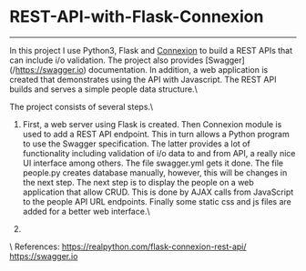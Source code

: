 # REST-API-with-Flask-Connexion

****

In this project I use Python3, Flask and [Connexion](/https://github.com/zalando/connexion) to build a REST APIs
that can include i/o validation. The project also provides [Swagger] (/https://swagger.io) documentation. In addition,
a web application is created that demonstrates using the API with Javascript. The REST API builds  and serves a simple 
people data structure.\\

The project consists of several steps.\\

1.  First, a web server using Flask is created. Then Connexion module is used to add a REST API endpoint. This in turn allows a Python program to use the Swagger specification. The latter provides a lot of functionality including validation of i/o data to and from API, a really nice UI interface among others. The file swagger.yml gets it done. The file people.py creates database manually, however, this will be changes in the next step. The next step is to display the people on a web application that allow CRUD. This is done by AJAX calls from JavaScript to the people API URL endpoints. Finally some static css and js files are added for a better web interface.\\

2.


\\
References:
https://realpython.com/flask-connexion-rest-api/
https://swagger.io

